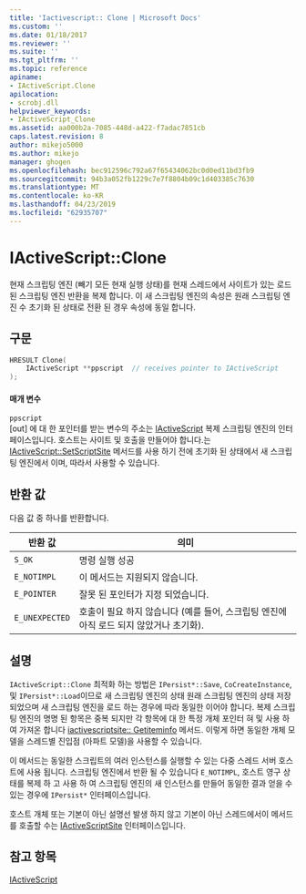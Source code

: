 ```yaml
---
title: 'Iactivescript:: Clone | Microsoft Docs'
ms.custom: ''
ms.date: 01/18/2017
ms.reviewer: ''
ms.suite: ''
ms.tgt_pltfrm: ''
ms.topic: reference
apiname:
- IActiveScript.Clone
apilocation:
- scrobj.dll
helpviewer_keywords:
- IActiveScript_Clone
ms.assetid: aa000b2a-7085-448d-a422-f7adac7851cb
caps.latest.revision: 8
author: mikejo5000
ms.author: mikejo
manager: ghogen
ms.openlocfilehash: bec912596c792a67f65434062bc0d0ed11bd3fb9
ms.sourcegitcommit: 94b3a052fb1229c7e7f8804b09c1d403385c7630
ms.translationtype: MT
ms.contentlocale: ko-KR
ms.lasthandoff: 04/23/2019
ms.locfileid: "62935707"
---
```

# <a name="iactivescriptclone"></a>IActiveScript::Clone
현재 스크립팅 엔진 (빼기 모든 현재 실행 상태)를 현재 스레드에서 사이트가 있는 로드 된 스크립팅 엔진 반환을 복제 합니다. 이 새 스크립팅 엔진의 속성은 원래 스크립팅 엔진 수 초기화 된 상태로 전환 된 경우 속성에 동일 합니다.  
  
## <a name="syntax"></a>구문  
  
```cpp
HRESULT Clone(  
    IActiveScript **ppscript  // receives pointer to IActiveScript  
);  
```  
  
#### <a name="parameters"></a>매개 변수  
 `ppscript`  
 [out] 에 대 한 포인터를 받는 변수의 주소는 [IActiveScript](../../winscript/reference/iactivescript.md) 복제 스크립팅 엔진의 인터페이스입니다. 호스트는 사이트 및 호출을 만들어야 합니다.는 [IActiveScript::SetScriptSite](../../winscript/reference/iactivescript-setscriptsite.md) 메서드를 사용 하기 전에 초기화 된 상태에서 새 스크립팅 엔진에서 이며, 따라서 사용할 수 있습니다.  
  
## <a name="return-value"></a>반환 값  
 다음 값 중 하나를 반환합니다.  
  
|반환 값|의미|  
|------------------|-------------|  
|`S_OK`|명령 실행 성공|  
|`E_NOTIMPL`|이 메서드는 지원되지 않습니다.|  
|`E_POINTER`|잘못 된 포인터가 지정 되었습니다.|  
|`E_UNEXPECTED`|호출이 필요 하지 않습니다 (예를 들어, 스크립팅 엔진에 아직 로드 되지 않았거나 초기화).|  
  
## <a name="remarks"></a>설명  
 `IActiveScript::Clone` 최적화 하는 방법은 `IPersist*::Save`, `CoCreateInstance`, 및 `IPersist*::Load`이므로 새 스크립팅 엔진의 상태 원래 스크립팅 엔진의 상태 저장 되었으며 새 스크립팅 엔진을 로드 하는 경우에 따라 동일한 이어야 합니다. 복제 스크립팅 엔진의 명명 된 항목은 중복 되지만 각 항목에 대 한 특정 개체 포인터 혀 및 사용 하 여 가져온 합니다 [iactivescriptsite:: Getiteminfo](../../winscript/reference/iactivescriptsite-getiteminfo.md) 메서드. 이렇게 하면 동일한 개체 모델을 스레드별 진입점 (아파트 모델)을 사용할 수 있습니다.  
  
 이 메서드는 동일한 스크립트의 여러 인스턴스를 실행할 수 있는 다중 스레드 서버 호스트에 사용 됩니다. 스크립팅 엔진에서 반환 될 수 있습니다 `E_NOTIMPL`, 호스트 영구 상태를 복제 하 고 사용 하 여 스크립팅 엔진의 새 인스턴스를 만들어 동일한 결과 얻을 수 있는 경우에 `IPersist*` 인터페이스입니다.  
  
 호스트 개체 또는 기본이 아닌 설명선 발생 하지 않고 기본이 아닌 스레드에서이 메서드를 호출할 수는 [IActiveScriptSite](../../winscript/reference/iactivescriptsite.md) 인터페이스입니다.  
  
## <a name="see-also"></a>참고 항목  
 [IActiveScript](../../winscript/reference/iactivescript.md)